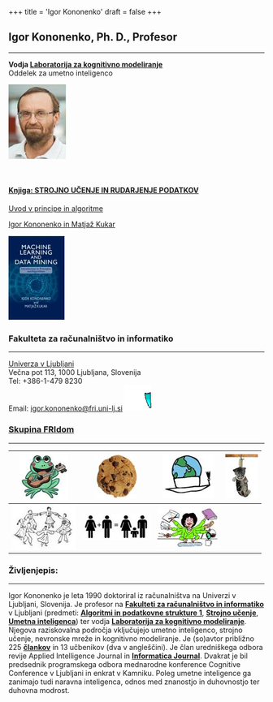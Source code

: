 +++
title = 'Igor Kononenko'
draft = false
+++

## Igor Kononenko, Ph. D., Profesor

---

**Vodja [Laboratorija za kognitivno modeliranje](../index.html)**  
Oddelek za umetno inteligenco

![Slika Igorja](image002.jpg)

&nbsp;

#### [Knjiga: STROJNO UČENJE IN RUDARJENJE PODATKOV](http://mldmbook.fri.uni-lj.si/)

[Uvod v principe in algoritme](http://mldmbook.fri.uni-lj.si/)

[Igor Kononenko in Matjaž Kukar](http://mldmbook.fri.uni-lj.si/)

[![Naslovnica knjige](Covermini.JPG)](http://mldmbook.fri.uni-lj.si/)

### Fakulteta za računalništvo in informatiko

---

[Univerza v Ljubljani](http://www.fri.uni-lj.si)  
Večna pot 113, 1000 Ljubljana, Slovenija  
Tel: +386-1-479 8230  
Email: igor.kononenko@fri.uni-lj.si ![Slika e-pošte](email.gif)

### [Skupina FRIdom](http://www.fridom.si/)

---

| [![Žaba z kitaro](image004.gif)](https://www.youtube.com/watch?v=jxRs8mc1HZU) | [![Piškot](image006.jpg)](https://youtu.be/qozTkCHexH8)    | [![Akademski1](image008.jpg)](https://www.youtube.com/watch?v=LFuQzxhrH7Y) | [![Maček](image010.jpg)](https://www.youtube.com/watch?v=9oPWAz_brbo) |
| ----------------------------------------------------------------------------- | ---------------------------------------------------------- | -------------------------------------------------------------------------- | --------------------------------------------------------------------- |
| [![Ples v krogu](image012.jpg)](http://youtu.be/ySO6PQVr72M)                  | [![Slika 013](image014.jpg)](https://youtu.be/xzCsHcGvbv8) | [![Slika 015](image016.jpg)](https://youtu.be/Bj-sRqc39SE)                 |                                                                       |

### Življenjepis:

---

Igor Kononenko je leta 1990 doktoriral iz računalništva na Univerzi v Ljubljani, Slovenija. Je profesor na **[Fakulteti za računalništvo in informatiko](http://www.fri.uni-lj.si)** v Ljubljani (predmeti: **[Algoritmi in podatkovne strukture 1](slo/pedagosko.htm#PA)**, **[Strojno učenje](slo/pedagosko.htm#SUMAGBOL)**, **[Umetna inteligenca](slo/pedagosko.htm#UI)**) ter vodja **[Laboratorija za kognitivno modeliranje](../index.html)**. Njegova raziskovalna področja vključujejo umetno inteligenco, strojno učenje, nevronske mreže in kognitivno modeliranje. Je (so)avtor približno 225 **[člankov](slo/bibliografija.htm)** in 13 učbenikov (dva v angleščini). Je član uredniškega odbora revije Applied Intelligence Journal in **[Informatica Journal](http://www.informatica.si/)**. Dvakrat je bil predsednik programskega odbora mednarodne konference Cognitive Conference v Ljubljani in enkrat v Kamniku. Poleg umetne inteligence ga zanimajo tudi naravna inteligenca, odnos med znanostjo in duhovnostjo ter duhovna modrost.

